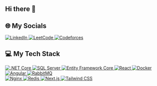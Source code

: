 ## Hi there 👋
## 🌐 My Socials
<a href="https://www.linkedin.com/in/mehmet-ali-meşe-5a6851293" target="_blank">
  <img src="https://img.shields.io/badge/LinkedIn-0077B5?style=for-the-badge&logo=linkedin&logoColor=white" alt="LinkedIn"/>
</a>

<a href="https://leetcode.com/u/mehalimes/" target="_blank">
  <img src="https://img.shields.io/badge/LeetCode-FE7A16?style=for-the-badge&logo=leetcode&logoColor=white" alt="LeetCode"/>
</a>


<a href="https://codeforces.com/profile/mehalimes" target="_blank">
  <img src="https://img.shields.io/badge/Codeforces-1F6B9B?style=for-the-badge&logo=codeforces&logoColor=white" alt="Codeforces"/>
</a>


## 💻 My Tech Stack
<a href="https://dotnet.microsoft.com/en-us/apps/aspnet" target="_blank">
  <img src="https://img.shields.io/badge/.NET%20Core-512BD4?style=for-the-badge&logo=.net&logoColor=white" alt=".NET Core"/>
</a>


<a href="https://www.microsoft.com/en-us/sql-server" target="_blank">
  <img src="https://img.shields.io/badge/SQL%20Server-CC2927?style=for-the-badge&logo=microsoft-sql-server&logoColor=white" alt="SQL Server"/>
</a>

<a href="https://learn.microsoft.com/en-us/ef/core/" target="_blank">
  <img src="https://img.shields.io/badge/Entity%20Framework%20Core-512BD4?style=for-the-badge&logo=dotnet&logoColor=white" alt="Entity Framework Core"/>
</a>

<a href="https://reactjs.org/" target="_blank">
  <img src="https://img.shields.io/badge/React-20232A?style=for-the-badge&logo=react&logoColor=61DAFB" alt="React"/>
</a>

<a href="https://www.docker.com/" target="_blank">
  <img src="https://img.shields.io/badge/Docker-2496ED?style=for-the-badge&logo=docker&logoColor=white" alt="Docker"/>
</a>


<a href="https://angular.io/" target="_blank">
  <img src="https://img.shields.io/badge/Angular-DD0031?style=for-the-badge&logo=angular&logoColor=white" alt="Angular"/>
</a>

<a href="https://www.rabbitmq.com/" target="_blank">
  <img src="https://img.shields.io/badge/RabbitMQ-61D4B3?style=for-the-badge&logo=rabbitmq&logoColor=white" alt="RabbitMQ"/>
</a>
<br/>
<a href="https://www.nginx.com/" target="_blank">
  <img src="https://img.shields.io/badge/Nginx-009639?style=for-the-badge&logo=nginx&logoColor=white" alt="Nginx"/>
</a>
<a href="https://redis.io/" target="_blank">
  <img src="https://img.shields.io/badge/Redis-D9321C?style=for-the-badge&logo=redis&logoColor=white" alt="Redis"/>
</a>
<a href="https://nextjs.org/" target="_blank">
  <img src="https://img.shields.io/badge/Next.js-000000?style=for-the-badge&logo=nextdotjs&logoColor=white" alt="Next.js"/>
</a>
<a href="https://tailwindcss.com/" target="_blank">
  <img src="https://img.shields.io/badge/Tailwind%20CSS-06B6D4?style=for-the-badge&logo=tailwindcss&logoColor=white" alt="Tailwind CSS"/>
</a>









<!--
**mehalimes/mehalimes** is a ✨ _special_ ✨ repository because its `README.md` (this file) appears on your GitHub profile.

Here are some ideas to get you started:

- 🔭 I’m currently working on ...
- 🌱 I’m currently learning ...
- 👯 I’m looking to collaborate on ...
- 🤔 I’m looking for help with ...
- 💬 Ask me about ...
- 📫 How to reach me: ...
- 😄 Pronouns: ...
- ⚡ Fun fact: ...
-->
